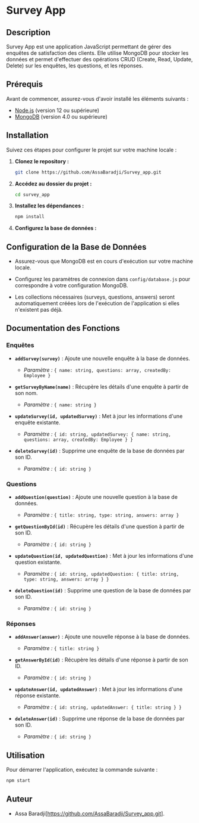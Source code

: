 # Survey App

## Description

Survey App est une application JavaScript permettant de gérer des enquêtes de satisfaction des clients. Elle utilise MongoDB pour stocker les données et permet d'effectuer des opérations CRUD (Create, Read, Update, Delete) sur les enquêtes, les questions, et les réponses.

## Prérequis

Avant de commencer, assurez-vous d'avoir installé les éléments suivants :

- [Node.js](https://nodejs.org/) (version 12 ou supérieure)
- [MongoDB](https://www.mongodb.com/try/download/community) (version 4.0 ou supérieure)

## Installation

Suivez ces étapes pour configurer le projet sur votre machine locale :

1. **Clonez le repository :**

   ```bash
   git clone https://github.com/AssaBaradji/Survey_app.git

   ```

2. **Accédez au dossier du projet :**

   ```bash
   cd survey_app
   ```

3. **Installez les dépendances :**

   ```bash
   npm install
   ```

4. **Configurez la base de données :**

## Configuration de la Base de Données

- Assurez-vous que MongoDB est en cours d'exécution sur votre machine locale.
- Configurez les paramètres de connexion dans `config/database.js` pour correspondre à votre configuration MongoDB.

- Les collections nécessaires (surveys, questions, answers) seront automatiquement créées lors de l'exécution de l'application si elles n'existent pas déjà.

## Documentation des Fonctions

### Enquêtes

- **`addSurvey(survey)`** : Ajoute une nouvelle enquête à la base de données.

  - _Paramètre :_ `{ name: string, questions: array, createdBy: Employee }`

- **`getSurveyByName(name)`** : Récupère les détails d'une enquête à partir de son nom.

  - _Paramètre :_ `{ name: string }`

- **`updateSurvey(id, updatedSurvey)`** : Met à jour les informations d'une enquête existante.

  - _Paramètre :_ `{ id: string, updatedSurvey: { name: string, questions: array, createdBy: Employee } }`

- **`deleteSurvey(id)`** : Supprime une enquête de la base de données par son ID.
  - _Paramètre :_ `{ id: string }`

### Questions

- **`addQuestion(question)`** : Ajoute une nouvelle question à la base de données.

  - _Paramètre :_ `{ title: string, type: string, answers: array }`

- **`getQuestionById(id)`** : Récupère les détails d'une question à partir de son ID.

  - _Paramètre :_ `{ id: string }`

- **`updateQuestion(id, updatedQuestion)`** : Met à jour les informations d'une question existante.

  - _Paramètre :_ `{ id: string, updatedQuestion: { title: string, type: string, answers: array } }`

- **`deleteQuestion(id)`** : Supprime une question de la base de données par son ID.
  - _Paramètre :_ `{ id: string }`

### Réponses

- **`addAnswer(answer)`** : Ajoute une nouvelle réponse à la base de données.

  - _Paramètre :_ `{ title: string }`

- **`getAnswerById(id)`** : Récupère les détails d'une réponse à partir de son ID.

  - _Paramètre :_ `{ id: string }`

- **`updateAnswer(id, updatedAnswer)`** : Met à jour les informations d'une réponse existante.

  - _Paramètre :_ `{ id: string, updatedAnswer: { title: string } }`

- **`deleteAnswer(id)`** : Supprime une réponse de la base de données par son ID.
  - _Paramètre :_ `{ id: string }`

## Utilisation

Pour démarrer l'application, exécutez la commande suivante :

```bash
npm start
```

## Auteur

- Assa Baradji[https://github.com/AssaBaradji/Survey_app.git].
